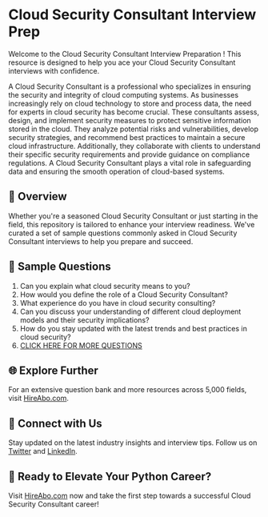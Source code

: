 # Cloud Security Consultant Interview Prep

Welcome to the Cloud Security Consultant Interview Preparation ! This resource is designed to help you ace your Cloud Security Consultant interviews with confidence.

A Cloud Security Consultant is a professional who specializes in ensuring the security and integrity of cloud computing systems. As businesses increasingly rely on cloud technology to store and process data, the need for experts in cloud security has become crucial. These consultants assess, design, and implement security measures to protect sensitive information stored in the cloud. They analyze potential risks and vulnerabilities, develop security strategies, and recommend best practices to maintain a secure cloud infrastructure. Additionally, they collaborate with clients to understand their specific security requirements and provide guidance on compliance regulations. A Cloud Security Consultant plays a vital role in safeguarding data and ensuring the smooth operation of cloud-based systems.

## 🚀 Overview

Whether you're a seasoned Cloud Security Consultant or just starting in the field, this repository is tailored to enhance your interview readiness. We've curated a set of sample questions commonly asked in Cloud Security Consultant interviews to help you prepare and succeed.

## 📝 Sample Questions

1. Can you explain what cloud security means to you?
2. How would you define the role of a Cloud Security Consultant?
3. What experience do you have in cloud security consulting?
4. Can you discuss your understanding of different cloud deployment models and their security implications?
5. How do you stay updated with the latest trends and best practices in cloud security?
6. [CLICK HERE FOR MORE QUESTIONS](https://hireabo.com/job/0_4_33/Cloud%20Security%20Consultant)

## 🌐 Explore Further

For an extensive question bank and more resources across 5,000 fields, visit [HireAbo.com](https://www.hireabo.com).

## 📱 Connect with Us

Stay updated on the latest industry insights and interview tips. Follow us on [Twitter](https://twitter.com/hireabo) and [LinkedIn](https://www.linkedin.com/in/hire-abo-3609972a8/).

## 🚀 Ready to Elevate Your Python Career?

Visit [HireAbo.com](https://www.hireabo.com) now and take the first step towards a successful Cloud Security Consultant career!
